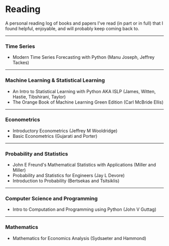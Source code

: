 # Reading

A personal reading log of books and papers I've read (in part or in full) that I found helpful, enjoyable, and will probably keep coming back to. 

---
### Time Series 

- Modern Time Series Forecasting with Python (Manu Joseph, Jeffrey Tackes)

---
### Machine Learning & Statistical Learning

- An Intro to Statistical Learning with Python AKA ISLP (James, Witten, Hastie, Tibshirani, Taylor)
- The Orange Book of Machine Learning Green Edition (Carl McBride Ellis)


---
### Econometrics

- Introductory Econometrics (Jeffrey M Wooldridge)
- Basic Econometrics (Gujarati and Porter)


--- 
### Probability and Statistics

- John E Freund's Mathematical Statistics with Applications (Miller and Miller)
- Probability and Statistics for Engineers (Jay L Devore)
- Introduction to Probability (Bertsekas and Tsitsiklis)


---
### Computer Science and Programming

- Intro to Computation and Programming using Python (John V Guttag)

---
### Mathematics

- Mathematics for Economics Analysis (Sydsaeter and Hammond)

